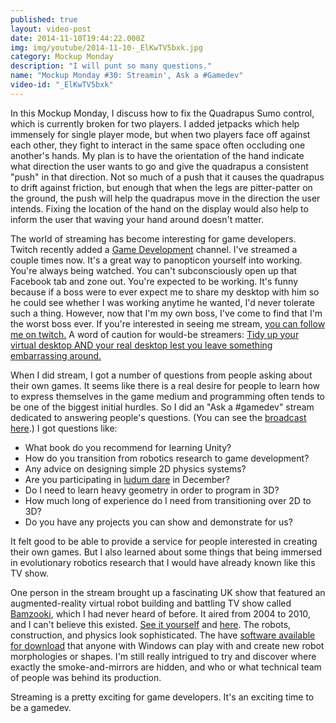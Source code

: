 ```yaml
---
published: true
layout: video-post
date: 2014-11-10T19:44:22.000Z
img: img/youtube/2014-11-10-_ElKwTV5bxk.jpg
category: Mockup Monday
description: "I will punt so many questions."
name: "Mockup Monday #30: Streamin', Ask a #Gamedev"
video-id: "_ElKwTV5bxk"
---
```


In this Mockup Monday, I discuss how to fix the Quadrapus Sumo
control, which is currently broken for two players.  I added jetpacks
which help immensely for single player mode, but when two players face
off against each other, they fight to interact in the same space often
occluding one another's hands.  My plan is to have the orientation of
the hand indicate what direction the user wants to go and give the
quadrapus a consistent "push" in that direction.  Not so much of a
push that it causes the quadrapus to drift against friction, but
enough that when the legs are pitter-patter on the ground, the push
will help the quadrapus move in the direction the user intends.
Fixing the location of the hand on the display would also help to
inform the user that waving your hand around doesn't matter.

The world of streaming has become interesting for game developers.
Twitch recently added a
[Game Development](http://www.twitch.tv/directory/game/Game%20Development)
channel.  I've streamed a couple times now.  It's a great way to
panopticon yourself into working.  You're always being watched.  You
can't subconsciously open up that Facebook tab and zone out.  You're
expected to be working.  It's funny because if a boss were to ever
expect me to share my desktop with him so he could see whether I was
working anytime he wanted, I'd never tolerate such a thing.  However,
now that I'm my own boss, I've come to find that I'm the worst boss
ever.  If you're interested in seeing me stream,
[you can follow me on twitch.](http://www.twitch.tv/shanecelis/profile)
A word of caution for would-be streamers:
[Tidy up your virtual desktop AND your real desktop lest you leave something embarrassing around.](https://www.youtube.com/watch?v=Wpo6BixENiM)

When I did stream, I got a number of questions from people asking
about their own games.  It seems like there is a real desire for
people to learn how to express themselves in the game medium and
programming often tends to be one of the biggest initial hurdles.  So
I did an "Ask a #gamedev" stream dedicated to answering people's
questions.  (You can see the
[broadcast here](https://www.youtube.com/watch?v=MFwBmXZm4rw&feature=youtube_gdata).)
I got questions like:

* What book do you recommend for learning Unity?
* How do you transition from robotics research to game development?
* Any advice on designing simple 2D physics systems?
* Are you participating in [ludum dare](http://ludumdare.com/compo/)
in December?
* Do I need to learn heavy geometry in order to program in 3D?
* How much long of experience do I need from transitioning over 2D to
3D?
* Do you have any projects you can show and demonstrate for us?

It felt good to be able to provide a service for people interested in
creating their own games.  But I also learned about some things that
being immersed in evolutionary robotics research that I would have
already known like this TV show.

One person in the stream brought up a fascinating UK show that
featured an augmented-reality virtual robot building and battling TV
show called [Bamzooki](http://en.wikipedia.org/wiki/Bamzooki), which I
had never heard of before.  It aired from 2004 to 2010, and I can't
believe this existed.
[See it yourself](https://www.youtube.com/watch?v=DqV9N7RIRjU) and
[here](https://www.youtube.com/watch?v=fbUYyWZ_xK8#t=374). The robots,
construction, and physics look sophisticated.  The have
[software available for download](http://bamzooki-sr.software.informer.com)
that anyone with Windows can play with and create new robot
morphologies or shapes.  I'm still really intrigued to try and
discover where exactly the smoke-and-mirrors are hidden, and who or
what technical team of people was behind its production.

Streaming is a pretty exciting for game developers.  It's an exciting
time to be a gamedev.
